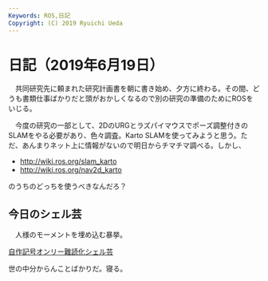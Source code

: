 ```yaml
---
Keywords: ROS,日記
Copyright: (C) 2019 Ryuichi Ueda
---
```


# 日記（2019年6月19日） 

　共同研究先に頼まれた研究計画書を朝に書き始め、夕方に終わる。その間、どうも書類仕事ばかりだと頭がおかしくなるので別の研究の準備のためにROSをいじる。


　今度の研究の一部として、2DのURGとラズパイマウスでポーズ調整付きのSLAMをやる必要があり、色々調査。Karto SLAMを使ってみようと思う。ただ、あんまりネット上に情報がないので明日からチマチマ調べる。しかし、

* http://wiki.ros.org/slam_karto
* http://wiki.ros.org/nav2d_karto

のうちのどっちを使うべきなんだろ？

## 今日のシェル芸

　人様のモーメントを埋め込む暴挙。

<a class="twitter-moment" href="https://twitter.com/i/moments/1141268330973560832?ref_src=twsrc%5Etfw">自作記号オンリー難読化シェル芸</a> <script async src="https://platform.twitter.com/widgets.js" charset="utf-8"></script> 


世の中分からんことばかりだ。寝る。
